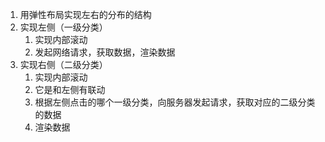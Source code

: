 1. 用弹性布局实现左右的分布的结构
2. 实现左侧（一级分类）
    1. 实现内部滚动
    2. 发起网络请求，获取数据，渲染数据
3. 实现右侧（二级分类）
    1. 实现内部滚动
    2. 它是和左侧有联动
    3. 根据左侧点击的哪个一级分类，向服务器发起请求，获取对应的二级分类的数据
    4. 渲染数据